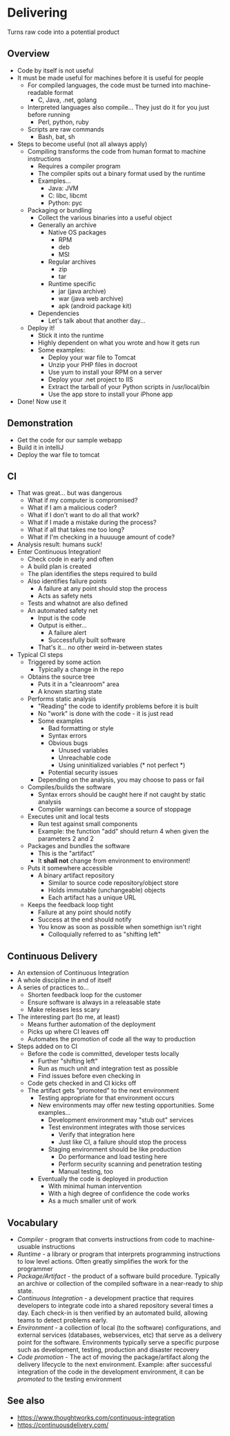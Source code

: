# Delivering
Turns raw code into a potential product


## Overview
* Code by itself is not  useful
* It must be made useful for machines before it is useful for people
  * For compiled languages, the code must be turned into machine-readable format
    * C, Java, .net, golang
  * Interpreted languages also compile... They just do it for you just before running
    * Perl, python, ruby
  * Scripts are raw commands
    * Bash, bat, sh
* Steps to become useful (not all always apply)
  * Compiling transforms the code from human format to machine instructions
    * Requires a compiler program
    * The compiler spits out a binary format used by the runtime
    * Examples...
      * Java: JVM
      * C: libc, libcmt
      * Python: pyc
  * Packaging or bundling
    * Collect the various binaries into a useful object
    * Generally an archive
      * Native OS packages
        * RPM
        * deb
        * MSI
      * Regular archives
        * zip
        * tar
      * Runtime specific
        * jar (java archive)
        * war (java web archive)
        * apk (android package kit)
    * Dependencies
      * Let's talk about that another day...
  * Deploy it!
    * Stick it into the runtime
    * Highly dependent on what you wrote and how it gets run
    * Some examples:
      * Deploy your war file to Tomcat
      * Unzip your PHP files in docroot
      * Use yum to install your RPM on a server
      * Deploy your .net project to IIS
      * Extract the tarball of your Python scripts in /usr/local/bin
      * Use the app store to install your iPhone app
* Done! Now use it

## Demonstration
* Get the code for our sample webapp
* Build it in intelliJ
* Deploy the war file to tomcat

## CI
* That was great... but was dangerous
  * What if my computer is compromised?
  * What if I am a malicious coder?
  * What if I don't want to do all that work?
  * What if I made a mistake during the process?
  * What if all that takes me too long?
  * What if I'm checking in a huuuuge amount of code?
* Analysis result: humans suck!
* Enter Continuous Integration!
  * Check code in early and often
  * A build plan is created
  * The plan identifies the steps required to build
  * Also identifies failure points
    * A failure at any point should stop the process
    * Acts as safety nets
  * Tests and whatnot are also defined
  * An automated safety net
    * Input is the code
    * Output is either...
      * A failure alert
      * Successfully built software
    * That's it... no other weird in-between states
* Typical CI steps
  * Triggered by some action
    * Typically a change in the repo
  * Obtains the source tree
    * Puts it in a "cleanroom" area
    * A known starting state
  * Performs static analysis
    * "Reading" the code to identify problems before it is built
    * No "work" is done with the code - it is just read
    * Some examples
      * Bad formatting or style
      * Syntax errors
      * Obvious bugs
        * Unused variables
        * Unreachable code
        * Using uninitialized variables (* not perfect *)
      * Potential security issues
    * Depending on the analysis, you may choose to pass or fail
  * Compiles/builds the software
    * Syntax errors should be caught here if not caught by static analysis
    * Compiler warnings can become a source of stoppage
  * Executes unit and local tests
    * Run test against small components
    * Example: the function "add" should return 4 when given the parameters 2 and 2
  * Packages and bundles the software
    * This is the "artifact"
    * It **shall not** change from environment to environment!
  * Puts it somewhere accessible
    * A binary artifact repository
      * Similar to source code repository/object store
      * Holds immutable (unchangeable) objects
      * Each artifact has a unique URL
  * Keeps the feedback loop tight
    * Failure at any point should notify
    * Success at the end should notify
    * You know as soon as possible when somethign isn't right
      * Colloquially referred to as "shifting left"
      
## Continuous Delivery
* An extension of Continuous Integration
* A whole discipline in and of itself
* A series of practices to...
  * Shorten feedback loop for the customer
  * Ensure software is always in a releasable state
  * Make releases less scary
* The interesting part (to me, at least)
  * Means further automation of the deployment
  * Picks up where CI leaves off
  * Automates the promotion of code all the way to production
* Steps added on to CI
  * Before the code is committed, developer tests locally
    * Further "shifting left"
    * Run as much unit and integration test as possible
    * Find issues before even checking in
  * Code gets checked in and CI kicks off
  * The artifact gets "promoted" to the next environment
    * Testing appropriate for that environment occurs
    * New environments may offer new testing opportunities. Some examples...
      * Development environment may "stub out" services
      * Test environment integrates with those services
        * Verify that integration here
        * Just like CI, a failure should stop the process
      * Staging environment should be like production
        * Do performance and load testing here
        * Perform security scanning and penetration testing
        * Manual testing, too
    * Eventually the code is deployed in production
      * With minimal human intervention
      * With a high degree of confidence the code works
      * As a much smaller unit of work

## Vocabulary
* *Compiler* - program that converts instructions from code to machine-usuable instructions
* *Runtime* - a library or program that interprets programming instructions to low level actions. Often greatly simplifies the work for the programmer
* *Package/Artifact* - the product of a software build procedure. Typically an archive or collection of the compiled software in a near-ready to ship state.
* *Continuous Integration* - a development practice that requires developers to integrate code into a shared repository several times a day. Each check-in is then verified by an automated build, allowing teams to detect problems early.
* *Environment* - a collection of local (to the software) configurations, and external services (databases, webservices, etc) that  serve as a delivery point for the software. Environments typically serve a specific purpose such as development, testing, production and disaster recovery
* *Code promotion* - The act of moving the package/artifact along the delivery lifecycle to the next environment. Example: after successful integration of the code in the development environment, it can be *promoted* to the testing environment

## See also
* https://www.thoughtworks.com/continuous-integration
* https://continuousdelivery.com/
